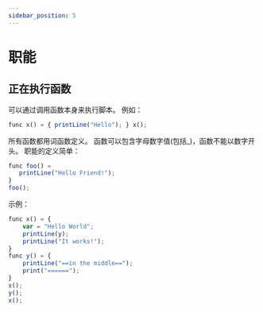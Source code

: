 ```yaml
---
sidebar_position: 5
---
```


# 职能

## 正在执行函数

可以通过调用函数本身来执行脚本。 例如：
```jsx
func x() = { printLine("Hello"); } x();
```

所有函数都用词函数定义。 函数可以包含字母数字值(包括_)，函数不能以数字开头。 职能的定义简单：

```jsx
func foo() =
   printLine("Hello Friend!");
}
foo();
```

示例：

```jsx
func x() = {
    var = "Hello World";
    printLine(y);
    printLine("It works!");
}
func y() = {
    printLine("==in the middle==");
    print("======");
}
x();
y();
x();

```